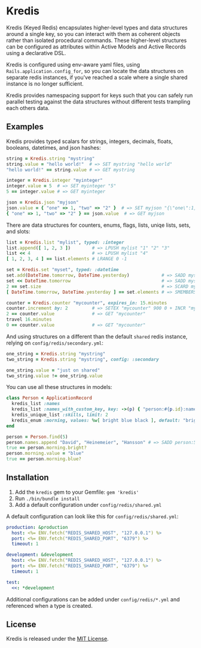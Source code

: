 # Kredis

Kredis (Keyed Redis) encapsulates higher-level types and data structures around a single key, so you can interact with them as coherent objects rather than isolated procedural commands. These higher-level structures can be configured as attributes within Active Models and Active Records using a declarative DSL.

Kredis is configured using env-aware yaml files, using `Rails.application.config_for`, so you can locate the data structures on separate redis instances, if you've reached a scale where a single shared instance is no longer sufficient.

Kredis provides namespacing support for keys such that you can safely run parallel testing against the data structures without different tests trampling each others data.


## Examples

Kredis provides typed scalars for strings, integers, decimals, floats, booleans, datetimes, and json hashes:

```ruby
string = Kredis.string "mystring"
string.value = "hello world!"  # => SET mystring "hello world"
"hello world!" == string.value # => GET mystring

integer = Kredis.integer "myinteger"
integer.value = 5  # => SET myinteger "5"
5 == integer.value # => GET myinteger

json = Kredis.json "myjson"
json.value = { "one" => 1, "two" => "2" }  # => SET myjson "{\"one\":1,\"two\":\"2\"}"
{ "one" => 1, "two" => "2" } == json.value  # => GET myjson
```

There are data structures for counters, enums, flags, lists, uniqe lists, sets, and slots:

```ruby
list = Kredis.list "mylist", typed: :integer
list.append([ 1, 2, 3 ])        # => LPUSH mylist "1" "2" "3"
list << 4                       # => LPUSH mylist "4"
[ 1, 2, 3, 4 ] == list.elements # LRANGE 0 -1

set = Kredis.set "myset", typed: :datetime
set.add(DateTime.tomorrow, DateTime.yesterday)            # => SADD myset "2021-02-03 00:00:00 +0100" "2021-02-01 00:00:00 +0100"
set << DateTime.tomorrow                                  # => SADD myset "2021-02-03 00:00:00 +0100"
2 == set.size                                             # => SCARD myset
[ DateTime.tomorrow, DateTime.yesterday ] == set.elements # => SMEMBERS myset

counter = Kredis.counter "mycounter", expires_in: 15.minutes
counter.increment by: 2         # => SETEX "mycounter" 900 0 + INCR "mycounter" 2
2 == counter.value              # => GET "mycounter"
travel 16.minutes
0 == counter.value              # => GET "mycounter"
```

And using structures on a different than the default `shared` redis instance, relying on `config/redis/secondary.yml`:

```ruby
one_string = Kredis.string "mystring"
two_string = Kredis.string "mystring", config: :secondary

one_string.value = "just on shared"
two_string.value != one_string.value
```

You can use all these structures in models:

```ruby
class Person < ApplicationRecord
  kredis_list :names
  kredis_list :names_with_custom_key, key: ->(p) { "person:#{p.id}:names_customized" }
  kredis_unique_list :skills, limit: 2
  kredis_enum :morning, values: %w[ bright blue black ], default: "bright"
end

person = Person.find(5)
person.names.append "David", "Heinemeier", "Hansson" # => SADD person:5:names "David" "Heinemeier" "Hansson"
true == person.morning.bright?
person.morning.value = "blue"
true == person.morning.blue?
```


## Installation

1. Add the `kredis` gem to your Gemfile: `gem 'kredis'`
2. Run `./bin/bundle install`
3. Add a default configuration under `config/redis/shared.yml`

A default configuration can look like this for `config/redis/shared.yml`:

```yaml
production: &production
  host: <%= ENV.fetch("REDIS_SHARED_HOST", "127.0.0.1") %>
  port: <%= ENV.fetch("REDIS_SHARED_PORT", "6379") %>
  timeout: 1

development: &development
  host: <%= ENV.fetch("REDIS_SHARED_HOST", "127.0.0.1") %>
  port: <%= ENV.fetch("REDIS_SHARED_PORT", "6379") %>
  timeout: 1

test:
  <<: *development
```

Additional configurations can be added under `config/redis/*.yml` and referenced when a type is created.


## License

Kredis is released under the [MIT License](https://opensource.org/licenses/MIT).
